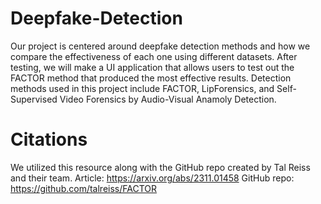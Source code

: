 # Deepfake-Detection
Our project is centered around deepfake detection methods and how we compare the effectiveness of each one using different datasets. After testing, we will make a UI application that allows users to test out the FACTOR method that produced the most effective results. Detection methods used in this project include FACTOR, LipForensics, and Self-Supervised Video Forensics by Audio-Visual Anamoly Detection.
# Citations
We utilized this resource along with the GitHub repo created by Tal Reiss and their team. 
Article: https://arxiv.org/abs/2311.01458 
GitHub repo: https://github.com/talreiss/FACTOR
